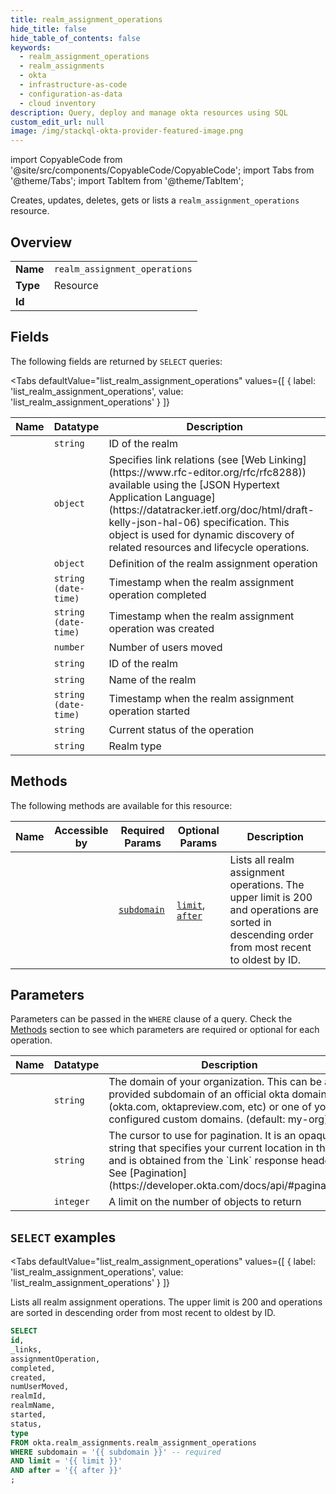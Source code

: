 ```yaml
--- 
title: realm_assignment_operations
hide_title: false
hide_table_of_contents: false
keywords:
  - realm_assignment_operations
  - realm_assignments
  - okta
  - infrastructure-as-code
  - configuration-as-data
  - cloud inventory
description: Query, deploy and manage okta resources using SQL
custom_edit_url: null
image: /img/stackql-okta-provider-featured-image.png
---
```


import CopyableCode from '@site/src/components/CopyableCode/CopyableCode';
import Tabs from '@theme/Tabs';
import TabItem from '@theme/TabItem';

Creates, updates, deletes, gets or lists a <code>realm_assignment_operations</code> resource.

## Overview
<table><tbody>
<tr><td><b>Name</b></td><td><code>realm_assignment_operations</code></td></tr>
<tr><td><b>Type</b></td><td>Resource</td></tr>
<tr><td><b>Id</b></td><td><CopyableCode code="okta.realm_assignments.realm_assignment_operations" /></td></tr>
</tbody></table>

## Fields

The following fields are returned by `SELECT` queries:

<Tabs
    defaultValue="list_realm_assignment_operations"
    values={[
        { label: 'list_realm_assignment_operations', value: 'list_realm_assignment_operations' }
    ]}
>
<TabItem value="list_realm_assignment_operations">

<table>
<thead>
    <tr>
    <th>Name</th>
    <th>Datatype</th>
    <th>Description</th>
    </tr>
</thead>
<tbody>
<tr>
    <td><CopyableCode code="id" /></td>
    <td><code>string</code></td>
    <td>ID of the realm</td>
</tr>
<tr>
    <td><CopyableCode code="_links" /></td>
    <td><code>object</code></td>
    <td>Specifies link relations (see [Web Linking](https://www.rfc-editor.org/rfc/rfc8288)) available using the [JSON Hypertext Application Language](https://datatracker.ietf.org/doc/html/draft-kelly-json-hal-06) specification. This object is used for dynamic discovery of related resources and lifecycle operations.</td>
</tr>
<tr>
    <td><CopyableCode code="assignmentOperation" /></td>
    <td><code>object</code></td>
    <td>Definition of the realm assignment operation</td>
</tr>
<tr>
    <td><CopyableCode code="completed" /></td>
    <td><code>string (date-time)</code></td>
    <td>Timestamp when the realm assignment operation completed</td>
</tr>
<tr>
    <td><CopyableCode code="created" /></td>
    <td><code>string (date-time)</code></td>
    <td>Timestamp when the realm assignment operation was created</td>
</tr>
<tr>
    <td><CopyableCode code="numUserMoved" /></td>
    <td><code>number</code></td>
    <td>Number of users moved</td>
</tr>
<tr>
    <td><CopyableCode code="realmId" /></td>
    <td><code>string</code></td>
    <td>ID of the realm</td>
</tr>
<tr>
    <td><CopyableCode code="realmName" /></td>
    <td><code>string</code></td>
    <td>Name of the realm</td>
</tr>
<tr>
    <td><CopyableCode code="started" /></td>
    <td><code>string (date-time)</code></td>
    <td>Timestamp when the realm assignment operation started</td>
</tr>
<tr>
    <td><CopyableCode code="status" /></td>
    <td><code>string</code></td>
    <td>Current status of the operation</td>
</tr>
<tr>
    <td><CopyableCode code="type" /></td>
    <td><code>string</code></td>
    <td>Realm type</td>
</tr>
</tbody>
</table>
</TabItem>
</Tabs>

## Methods

The following methods are available for this resource:

<table>
<thead>
    <tr>
    <th>Name</th>
    <th>Accessible by</th>
    <th>Required Params</th>
    <th>Optional Params</th>
    <th>Description</th>
    </tr>
</thead>
<tbody>
<tr>
    <td><a href="#list_realm_assignment_operations"><CopyableCode code="list_realm_assignment_operations" /></a></td>
    <td><CopyableCode code="select" /></td>
    <td><a href="#parameter-subdomain"><code>subdomain</code></a></td>
    <td><a href="#parameter-limit"><code>limit</code></a>, <a href="#parameter-after"><code>after</code></a></td>
    <td>Lists all realm assignment operations. The upper limit is 200 and operations are sorted in descending order from most recent to oldest by ID.</td>
</tr>
</tbody>
</table>

## Parameters

Parameters can be passed in the `WHERE` clause of a query. Check the [Methods](#methods) section to see which parameters are required or optional for each operation.

<table>
<thead>
    <tr>
    <th>Name</th>
    <th>Datatype</th>
    <th>Description</th>
    </tr>
</thead>
<tbody>
<tr id="parameter-subdomain">
    <td><CopyableCode code="subdomain" /></td>
    <td><code>string</code></td>
    <td>The domain of your organization. This can be a provided subdomain of an official okta domain (okta.com, oktapreview.com, etc) or one of your configured custom domains. (default: my-org)</td>
</tr>
<tr id="parameter-after">
    <td><CopyableCode code="after" /></td>
    <td><code>string</code></td>
    <td>The cursor to use for pagination. It is an opaque string that specifies your current location in the list and is obtained from the `Link` response header. See [Pagination](https://developer.okta.com/docs/api/#pagination).</td>
</tr>
<tr id="parameter-limit">
    <td><CopyableCode code="limit" /></td>
    <td><code>integer</code></td>
    <td>A limit on the number of objects to return</td>
</tr>
</tbody>
</table>

## `SELECT` examples

<Tabs
    defaultValue="list_realm_assignment_operations"
    values={[
        { label: 'list_realm_assignment_operations', value: 'list_realm_assignment_operations' }
    ]}
>
<TabItem value="list_realm_assignment_operations">

Lists all realm assignment operations. The upper limit is 200 and operations are sorted in descending order from most recent to oldest by ID.

```sql
SELECT
id,
_links,
assignmentOperation,
completed,
created,
numUserMoved,
realmId,
realmName,
started,
status,
type
FROM okta.realm_assignments.realm_assignment_operations
WHERE subdomain = '{{ subdomain }}' -- required
AND limit = '{{ limit }}'
AND after = '{{ after }}'
;
```
</TabItem>
</Tabs>
